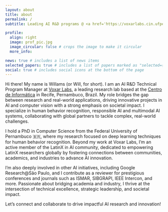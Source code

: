```yaml
---
layout: about
title: about
permalink: /
subtitle: Leading AI R&D programs @ <a href='https://voxarlabs.cin.ufpe.br'>Voxar Labs</a>.

profile:
  align: right
  image: prof_pic.jpg
  image_circular: false # crops the image to make it circular
  more_info:

news: true # includes a list of news items
selected_papers: true # includes a list of papers marked as "selected={true}"
social: true # includes social icons at the bottom of the page
---
```


Hi there! My name is Willams (or Will, for short). I am an AI R&D Technical Program Manager at [Voxar Labs](https://voxarlabs.cin.ufpe.br), a leading research lab based at the [Centro de Informática](https://cin.ufpe.br) in Recife, Pernambuco, Brazil. My role bridges the gap between research and real-world applications, driving innovative projects in AI and computer vision with a strong emphasis on societal impact. I specialize in human behavior recognition, responsible AI and multimodal AI systems, collaborating with global partners to tackle complex, real-world challenges.

I hold a PhD in Computer Science from the Federal University of Pernambuco 🇧🇷, where my research focused on deep learning techniques for human behavior recognition. Beyond my work at Voxar Labs, I’m an active member of the LatinX in AI community, dedicated to empowering LatinX researchers globally by fostering connections between communities, academics, and industries to advance AI innovation.

I’m also deeply involved in other AI initiatives, including Google Research@São Paulo, and I contribute as a reviewer for prestigious conferences and journals such as ISMAR, SIBGRAPI, IEEE Intercon, and more. Passionate about bridging academia and industry, I thrive at the intersection of technical excellence, strategic leadership, and societal impact.

Let’s connect and collaborate to drive impactful AI research and innovation!
